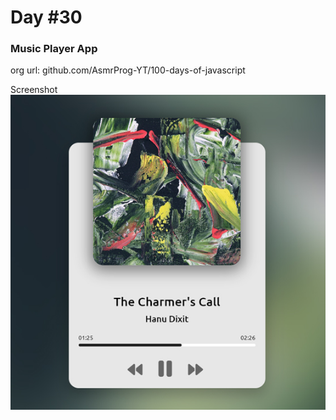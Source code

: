 # Day #30

### Music Player App
org url: github.com/AsmrProg-YT/100-days-of-javascript

Screenshot
![sc](./screenshot.jpg)
